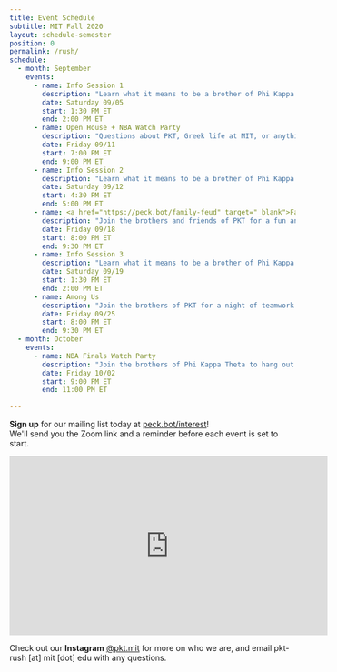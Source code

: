 ```yaml
---
title: Event Schedule
subtitle: MIT Fall 2020
layout: schedule-semester
position: 0
permalink: /rush/
schedule:
  - month: September
    events:
      - name: Info Session 1
        description: "Learn what it means to be a brother of Phi Kappa Theta as some upperclassmen share their personal journeys."
        date: Saturday 09/05
        start: 1:30 PM ET
        end: 2:00 PM ET
      - name: Open House + NBA Watch Party
        description: "Questions about PKT, Greek life at MIT, or anything else? Drop by to learn more and watch the playoffs with some brothers and friends before our next info session."
        date: Friday 09/11
        start: 7:00 PM ET
        end: 9:00 PM ET
      - name: Info Session 2
        description: "Learn what it means to be a brother of Phi Kappa Theta as some upperclassmen share their personal journeys."
        date: Saturday 09/12
        start: 4:30 PM ET
        end: 5:00 PM ET
      - name: <a href="https://peck.bot/family-feud" target="_blank">Family Feud Night</a>
        description: "Join the brothers and friends of PKT for a fun and laid-back Family Feud tournament! You're welcome to sign up as a team or as an individual. Do you have what it takes to emerge a champion?"
        date: Friday 09/18
        start: 8:00 PM ET
        end: 9:30 PM ET
      - name: Info Session 3
        description: "Learn what it means to be a brother of Phi Kappa Theta as some upperclassmen share their personal journeys."
        date: Saturday 09/19
        start: 1:30 PM ET
        end: 2:00 PM ET
      - name: Among Us
        description: "Join the brothers of PKT for a night of teamwork and betrayal. Among us is available for both smartphones and PC."
        date: Friday 09/25
        start: 8:00 PM ET
        end: 9:30 PM ET
  - month: October
    events:
      - name: NBA Finals Watch Party
        description: "Join the brothers of Phi Kappa Theta to hang out and watch Game 2 of the NBA Finals."
        date: Friday 10/02
        start: 9:00 PM ET
        end: 11:00 PM ET
 
---
```

<p class="text-center"><strong>Sign up</strong> for our mailing list today at <a href="https://peck.bot/interest" target="_blank">peck.bot/interest</a>!<br>We'll send you the Zoom link and a reminder before each event is set to start.</p>

<p align="center"><iframe width="560" height="315" src="https://www.youtube.com/embed/nAZJzH3RyK0" frameborder="0" allow="accelerometer; autoplay; encrypted-media; gyroscope; picture-in-picture" allowfullscreen></iframe></p>

<p class="text-center">Check out our <strong>Instagram</strong> <a href="https://peck.bot/instagram" target="_blank">@pkt.mit</a>  for more on who we are, and email pkt-rush [at] mit [dot] edu with any questions.</p>

<!-- <p class="text-center">Call <strong>317-PKT-RIDE</strong> for a ride to our house during Rush!</p> -->

